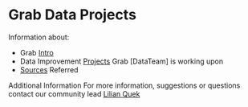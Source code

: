 # Grab Data Projects

Information about:
 - Grab [Intro](https://github.com/challa57/Grab-Data/blob/master/Grab%20Intro)
 - Data Improvement [Projects](https://github.com/challa57/Grab-Data/blob/master/Data%20Improvement%20Projects) Grab [DataTeam] is working upon
 - [Sources](https://github.com/challa57/Grab-Data/blob/master/Sources%20Used) Referred
 

Additional Information
For more information, suggestions or questions contact our community lead [Lilian Quek](lilian.quek@grab.com)

